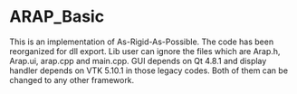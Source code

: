 ARAP_Basic
==========

This is an implementation of As-Rigid-As-Possible. 
The code has been reorganized for dll export. Lib user can ignore the files which are Arap.h, Arap.ui, arap.cpp and main.cpp.
GUI depends on Qt 4.8.1 and display handler depends on VTK 5.10.1 in those legacy codes. Both of them can be changed to any other framework.
